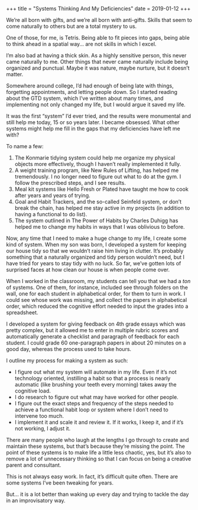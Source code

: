 +++
title = "Systems Thinking And My Deficiencies"
date = 2019-01-12
+++

We’re all born with gifts, and we’re all born with anti-gifts. Skills that seem to come naturally to others but are a total mystery to us. 

One of those, for me, is Tetris. Being able to fit pieces into gaps, being able to think ahead in a spatial way… are not skills in which I excel. 

I’m also bad at having a thick skin. As a highly sensitive person, this never came naturally to me. Other things that never came naturally include being organized and punctual. Maybe it was nature, maybe nurture, but it doesn’t matter.

Somewhere around college, I’d had enough of being late with things, forgetting appointments, and letting people down. So I started reading about the GTD system, which I’ve written about many times, and implementing not only changed my life, but I would argue it saved my life.

It was the first “system” I’d ever tried, and the results were monumental and still help me today, 15 or so years later. I became obsessed. What other systems might help me fill in the gaps that my deficiencies have left me with?

To name a few:

  1. The Konmarie tidying system could help me organize my physical objects more effectively, though I haven’t really implemented it fully.
  2. A weight training program, like New Rules of Lifting, has helped me tremendously. I no longer need to figure out what to do at the gym. I follow the prescribed steps, and I see results.
  3. Meal kit systems like Hello Fresh or Plated have taught me how to cook after years and years of trying.
  4. Goal and Habit Trackers, and the so-called Seinfeld system, or don’t break the chain, has helped me stay active in my projects (in addition to having a functional to do list).
  5. The system outlined in The Power of Habits by Charles Duhigg has helped me to change my habits in ways that I was oblivious to before.

Now, any time that I need to make a huge change to my life, I create some kind of system. When my son was born, I developed a system for keeping our house tidy so that we wouldn’t raise him living in clutter. It’s probably something that a naturally organized and tidy person wouldn’t need, but I have tried for years to stay tidy with no luck. So far, we’ve gotten lots of surprised faces at how clean our house is when people come over.

When I worked in the classroom, my students can tell you that we had a _ton_ of systems. One of them, for instance, included see through folders on the wall, one for each student in alphabetical order, for them to turn in work. I could see whose work was missing, and collect the papers in alphabetical order, which reduced the cognitive effort needed to input the grades into a spreadsheet. 

I developed a system for giving feedback on 4th grade essays which was pretty complex, but it allowed me to enter in multiple rubric scores and automatically generate a checklist and paragraph of feedback for each student. I could grade 60 one-paragraph papers in about 20 minutes on a good day, whereas the process used to take hours. 

I outline my process for making a system as such:

  * I figure out what my system will automate in my life. Even if it’s not technology oriented, instilling a habit so that a process is nearly automatic (like brushing your teeth every morning) takes away the cognitive load.
  * I do research to figure out what may have worked for other people.
  * I figure out the exact steps and frequency of the steps needed to achieve a functional habit loop or system where I don’t need to intervene too much.
  * I implement it and scale it and review it. If it works, I keep it, and if it’s not working, I adjust it.

There are many people who laugh at the lengths I go through to create and maintain these systems, but that’s because they’re missing the point. The point of these systems is to make life a little less chaotic, yes, but it’s also to remove a lot of unnecessary thinking so that I can focus on being a creative parent and consultant.

This is not always easy work. In fact, it’s difficult quite often. There are some systems I’ve been tweaking for years. 

But… it is a lot better than waking up every day and trying to tackle the day in an improvisatory way.